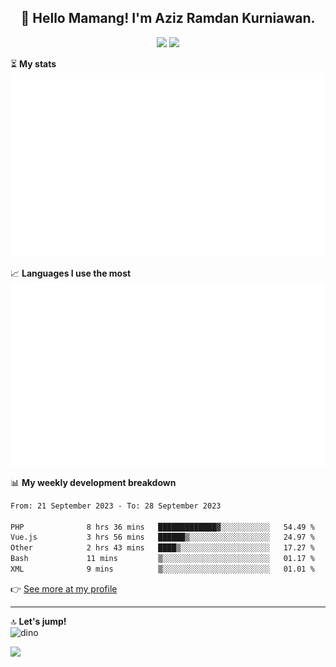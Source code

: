 <h2 align="center">👋 Hello Mamang! I'm Aziz Ramdan Kurniawan.</h2>  
<p align="center">
  <img src="https://komarev.com/ghpvc/?username=azizramdan">
  <img src="https://wakatime.com/badge/user/90056fa0-4c31-4eca-954e-2a3ac05896f9.svg">
</p>
    
⏳ **My stats**  
![](https://raw.githubusercontent.com/azizramdan/github-stats/master/generated/overview.svg#gh-dark-mode-only)

📈 **Languages I use the most**  
![](https://raw.githubusercontent.com/azizramdan/github-stats/master/generated/languages.svg#gh-dark-mode-only)

📊 **My weekly development breakdown**
<!--START_SECTION:waka-->

```txt
From: 21 September 2023 - To: 28 September 2023

PHP              8 hrs 36 mins   █████████████▓░░░░░░░░░░░   54.49 %
Vue.js           3 hrs 56 mins   ██████▒░░░░░░░░░░░░░░░░░░   24.97 %
Other            2 hrs 43 mins   ████▒░░░░░░░░░░░░░░░░░░░░   17.27 %
Bash             11 mins         ▒░░░░░░░░░░░░░░░░░░░░░░░░   01.17 %
XML              9 mins          ▒░░░░░░░░░░░░░░░░░░░░░░░░   01.01 %
```

<!--END_SECTION:waka-->
👉 [See more at my profile](https://wakatime.com/@azizramdan)
***
🔝 **Let's jump!**  
![dino](https://raw.githubusercontent.com/azizramdan/azizramdan/master/dino.gif)  

![](https://hit.yhype.me/github/profile?user_id=27954794)
